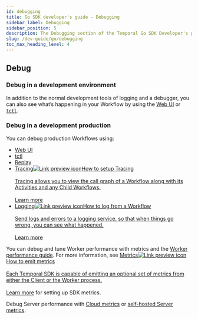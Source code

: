 ```yaml
---
id: debugging
title: Go SDK developer's guide - Debugging
sidebar_label: Debugging
sidebar_position: 5
description: The Debugging section of the Temporal Go SDK Developer's guide covers the many ways to debug your application.
slug: /dev-guide/go/debugging
toc_max_heading_level: 4
---
```


<!-- THIS FILE IS GENERATED. DO NOT EDIT THIS FILE DIRECTLY -->

## Debug

### Debug in a development environment

In addition to the normal development tools of logging and a debugger, you can also see what’s happening in your Workflow by using the [Web UI](/web-ui) or [`tctl`](/tctl-v1).

### Debug in a development production

You can debug production Workflows using:

- [Web UI](/web-ui)
- [tctl](/tctl-v1)
- [Replay](#replay)
- <a class="tdlp" href="/dev-guide/go/observability#tracing">Tracing<span class="tdlpiw"><img src="/img/link-preview-icon.svg" alt="Link preview icon" /></span><span class="tdlpc"><span class="tdlppt">How to setup Tracing</span><br /><br /><span class="tdlppd">Tracing allows you to view the call graph of a Workflow along with its Activities and any Child Workflows.</span><span class="tdlplm"><br /><br /><a class="tdlplma" href="/dev-guide/go/observability#tracing">Learn more</a></span></span></a>
- <a class="tdlp" href="/dev-guide/go/observability#logging">Logging<span class="tdlpiw"><img src="/img/link-preview-icon.svg" alt="Link preview icon" /></span><span class="tdlpc"><span class="tdlppt">How to log from a Workflow</span><br /><br /><span class="tdlppd">Send logs and errors to a logging service, so that when things go wrong, you can see what happened.</span><span class="tdlplm"><br /><br /><a class="tdlplma" href="/dev-guide/go/observability#logging">Learn more</a></span></span></a>

You can debug and tune Worker performance with metrics and the [Worker performance guide](/dev-guide/worker-performance).
For more information, see <a class="tdlp" href="/dev-guide/go/observability#metrics">Metrics<span class="tdlpiw"><img src="/img/link-preview-icon.svg" alt="Link preview icon" /></span><span class="tdlpc"><span class="tdlppt">How to emit metrics</span><br /><br /><span class="tdlppd">Each Temporal SDK is capable of emitting an optional set of metrics from either the Client or the Worker process.</span><span class="tdlplm"><br /><br /><a class="tdlplma" href="/dev-guide/go/observability#metrics">Learn more</a></span></span></a> for setting up SDK metrics.

Debug Server performance with [Cloud metrics](/cloud/how-to-monitor-temporal-cloud-metrics) or [self-hosted Server metrics](/kb/legacy-oss-prod-deploy#scaling-and-metrics).
